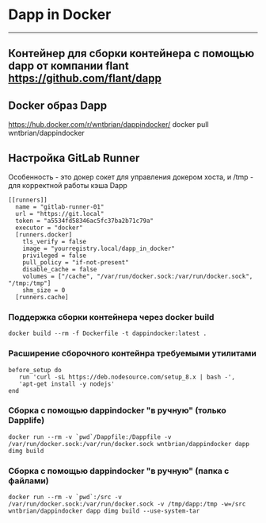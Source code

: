 # Dapp in Docker

----
Контейнер для сборки контейнера с помощью dapp от компании flant
https://github.com/flant/dapp
----
## Docker образ Dapp
https://hub.docker.com/r/wntbrian/dappindocker/
docker pull wntbrian/dappindocker

## Настройка GitLab Runner
Особенность - это докер сокет для управления докером хоста, и /tmp - для корректной работы кэша Dapp
```
[[runners]]
  name = "gitlab-runner-01"
  url = "https://git.local"
  token = "a5534fd58346ac5fc37ba2b71c79a"
  executor = "docker"
  [runners.docker]
    tls_verify = false
    image = "yourregistry.local/dapp_in_docker"
    privileged = false
    pull_policy = "if-not-present"
    disable_cache = false
    volumes = ["/cache", "/var/run/docker.sock:/var/run/docker.sock", "/tmp:/tmp"]
    shm_size = 0
  [runners.cache]
```

### Поддержка сборки контейнера через docker build
```
docker build --rm -f Dockerfile -t dappindocker:latest .
```

### Расширение сборочного контейнра требуемыми утилитами
```
before_setup do
   run 'curl -sL https://deb.nodesource.com/setup_8.x | bash -',
   'apt-get install -y nodejs'
end
```

### Сборка с помощью dappindocker "в ручную" (только Dapplife)
```
docker run --rm -v `pwd`/Dappfile:/Dappfile -v /var/run/docker.sock:/var/run/docker.sock wntbrian/dappindocker dapp dimg build
```
### Сборка с помощью dappindocker "в ручную" (папка с файлами)
```
docker run --rm -v `pwd`:/src -v /var/run/docker.sock:/var/run/docker.sock -v /tmp/dapp:/tmp -w=/src wntbrian/dappindocker dapp dimg build --use-system-tar
```
